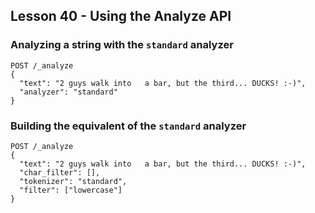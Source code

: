 ## Lesson 40 - Using the Analyze API

### Analyzing a string with the `standard` analyzer
```
POST /_analyze
{
  "text": "2 guys walk into   a bar, but the third... DUCKS! :-)",
  "analyzer": "standard"
}
```

### Building the equivalent of the `standard` analyzer
```
POST /_analyze
{
  "text": "2 guys walk into   a bar, but the third... DUCKS! :-)",
  "char_filter": [],
  "tokenizer": "standard",
  "filter": ["lowercase"]
}
```